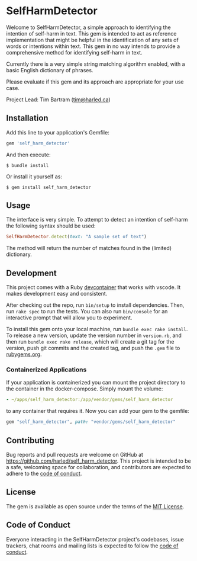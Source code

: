 # SelfHarmDetector

Welcome to SelfHarmDetector, a simple approach to identifying the intention of self-harm in text. This gem is intended 
to act as reference implementation that might be helpful in the identification of any sets of words or intentions 
within text. This gem in no way intends to provide a comprehensive method for identifying self-harm in text.

Currently there is a very simple string matching algorithm enabled, with a basic English dictionary of phrases. 

Please evaluate if this gem and its approach are appropriate for your use case.

Project Lead: Tim Bartram (tim@harled.ca)

## Installation

Add this line to your application's Gemfile:

```ruby
gem 'self_harm_detector'
```

And then execute:

    $ bundle install

Or install it yourself as:

    $ gem install self_harm_detector

## Usage

The interface is very simple. To attempt to detect an intention of self-harm the following syntax should be used:

```ruby
SelfHarmDetector.detect(text: "A sample set of text")
```

The method will return the number of matches found in the (limited) dictionary.

## Development

This project comes with a Ruby [devcontainer](https://code.visualstudio.com/docs/remote/containers) that works with vscode. It makes development easy and consistent.

After checking out the repo, run `bin/setup` to install dependencies. Then, run `rake spec` to run the tests. You can also run `bin/console` for an interactive prompt that will allow you to experiment.

To install this gem onto your local machine, run `bundle exec rake install`. To release a new version, update the version number in `version.rb`, and then run `bundle exec rake release`, which will create a git tag for the version, push git commits and the created tag, and push the `.gem` file to [rubygems.org](https://rubygems.org).

### Containerized Applications
If your application is containerized you can mount the project directory to the container in the docker-compose. Simply mount the volume:

```yaml
- ~/apps/self_harm_detector:/app/vendor/gems/self_harm_detector
```
to any container that requires it. Now you can add your gem to the gemfile:
```ruby
gem "self_harm_detector", path: "vendor/gems/self_harm_detector"
```

## Contributing

Bug reports and pull requests are welcome on GitHub at https://github.com/harled/self_harm_detector. This project is intended to be a safe, welcoming space for collaboration, and contributors are expected to adhere to the [code of conduct](https://github.com/harled/self_harm_detector/blob/master/CODE_OF_CONDUCT.md).

## License

The gem is available as open source under the terms of the [MIT License](https://opensource.org/licenses/MIT).

## Code of Conduct

Everyone interacting in the SelfHarmDetector project's codebases, issue trackers, chat rooms and mailing lists is expected to follow the [code of conduct](https://github.com/harled/self_harm_detector/blob/master/CODE_OF_CONDUCT.md).
